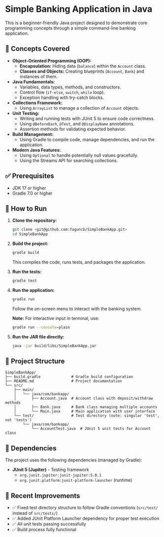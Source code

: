 # Simple Banking Application in Java

This is a beginner-friendly Java project designed to demonstrate core programming concepts through a simple command-line banking application.

## 🌟 Concepts Covered

* **Object-Oriented Programming (OOP):**
    * **Encapsulation:** Hiding data (`balance`) within the `Account` class.
    * **Classes and Objects:** Creating blueprints (`Account`, `Bank`) and instances of them.
* **Java Fundamentals:**
    * Variables, data types, methods, and constructors.
    * Control flow (`if-else`, `switch`, `while` loop).
    * Exception handling with try-catch blocks.
* **Collections Framework:**
    * Using `ArrayList` to manage a collection of `Account` objects.
* **Unit Testing:**
    * Writing and running tests with JUnit 5 to ensure code correctness.
    * Using `@BeforeEach`, `@Test`, and `@DisplayName` annotations.
    * Assertion methods for validating expected behavior.
* **Build Management:**
    * Using Gradle to compile code, manage dependencies, and run the application.
* **Modern Java Features:**
    * Using `Optional` to handle potentially null values gracefully.
    * Using the Streams API for searching collections.

## ✅ Prerequisites

* JDK 17 or higher
* Gradle 7.0 or higher

## 🚀 How to Run

1.  **Clone the repository:**
    ```bash
    git clone <git@github.com:faguncb/SimpleBankApp.git>
    cd SimpleBankApp
    ```

2.  **Build the project:**
    ```bash
    gradle build
    ```
    This compiles the code, runs tests, and packages the application.

3.  **Run the tests:**
    ```bash
    gradle test
    ```

4.  **Run the application:**
    ```bash
    gradle run
    ```
    Follow the on-screen menu to interact with the banking system.
    
    **Note:** For interactive input in terminal, use:
    ```bash
    gradle run --console=plain
    ```

5.  **Run the JAR file directly:**
    ```bash
    java -jar build/libs/SimpleBankApp.jar
    ```

## 📂 Project Structure
```
SimpleBankApp/
├── build.gradle              # Gradle build configuration
├── README.md                 # Project documentation
└── src/
    ├── main/
    │   └── java/com/bankapp/
    │       ├── Account.java  # Account class with deposit/withdraw methods
    │       ├── Bank.java     # Bank class managing multiple accounts
    │       └── Main.java     # Main application with user interface
    └── test/                 # Test directory (note: singular 'test', not 'tests')
        └── java/com/bankapp/
            └── AccountTest.java  # JUnit 5 unit tests for Account class
```

## 🔧 Dependencies

The project uses the following dependencies (managed by Gradle):

* **JUnit 5 (Jupiter)** - Testing framework
  * `org.junit.jupiter:junit-jupiter:5.8.1`
  * `org.junit.platform:junit-platform-launcher` (runtime)

## 📝 Recent Improvements

* ✅ Fixed test directory structure to follow Gradle conventions (`src/test/` instead of `src/tests/`)
* ✅ Added JUnit Platform Launcher dependency for proper test execution
* ✅ All unit tests passing successfully
* ✅ Build process fully functional